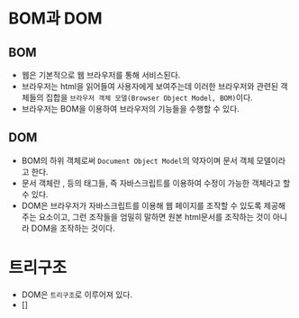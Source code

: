 # BOM과 DOM
## BOM
- 웹은 기본적으로 웹 브라우저를 통해 서비스된다.
- 브라우저는 html을 읽어들여 사용자에게 보여주는데 이러한 브라우저와 관련된 객체들의 집합을 `브라우저 객체 모델(Browser Object Model, BOM)`이다.
- 브라우저는 BOM을 이용하여 브라우저의 기능들을 수행할 수 있다.

## DOM
- BOM의 하위 객체로써 `Document Object Model`의 약자이며 문서 객체 모델이라고 한다.
- 문서 객체란 <html>, <body>등의 태그들, 즉 자바스크립트를 이용하여 수정이 가능한 객체라고 할 수 있다.
- DOM은 브라우저가 자바스크립트를 이용해 웹 페이지를 조작할 수 있도록 제공해주는 요소이고, 그런 조작들을 엄밀히 말하면 원본 html문서를 조작하는 것이 아니라 DOM을 조작하는 것이다.

# 트리구조
- DOM은 `트리구조`로 이루어져 있다. 
- []
